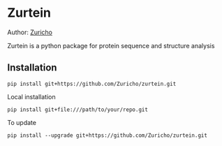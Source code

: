 # Zurtein

Author: [Zuricho](www.zbztzhz.com)

Zurtein is a python package for protein sequence and structure analysis

## Installation

```
pip install git+https://github.com/Zuricho/zurtein.git
```

Local installation

```
pip install git+file:///path/to/your/repo.git
```

To update

```
pip install --upgrade git+https://github.com/Zuricho/zurtein.git
```

